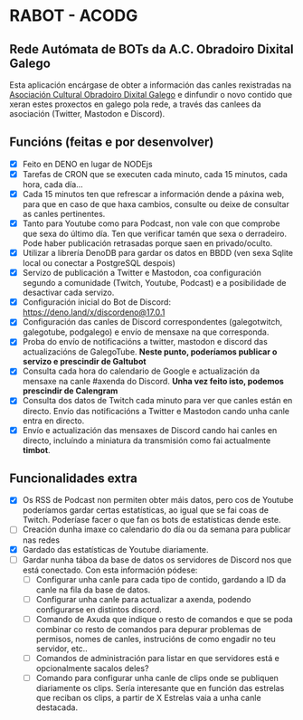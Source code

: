 # RABOT - ACODG
## Rede Autómata de BOTs da A.C. Obradoiro Dixital Galego
Esta aplicación encárgase de obter a información das canles rexistradas na [Asociación Cultural Obradoiro Dixital Galego](https://obradoirodixitalgalego.gal) e dinfundir o novo contido que xeran estes proxectos en galego pola rede, a través das canlees da asociación (Twitter, Mastodon e Discord).

## Funcións (feitas e por desenvolver)

- [X] Feito en DENO en lugar de NODEjs
- [X] Tarefas de CRON que se executen cada minuto, cada 15 minutos, cada hora, cada día...
- [X] Cada 15 minutos ten que refrescar a información dende a páxina web, para que en caso de que haxa cambios, consulte ou deixe de consultar as canles pertinentes.
- [X] Tanto para Youtube como para Podcast, non vale con que comprobe que sexa do último día. Ten que verificar tamén que sexa o derradeiro. Pode haber publicación retrasadas porque saen en privado/oculto.
- [X] Utilizar a librería DenoDB para gardar os datos en BBDD (ven sexa Sqlite local ou conectar a PostgreSQL despois)
- [X] Servizo de publicación a Twitter e Mastodon, coa configuración segundo a comunidade (Twitch, Youtube, Podcast) e a posibilidade de desactivar cada servizo.
- [X] Configuración inicial do Bot de Discord: https://deno.land/x/discordeno@17.0.1
- [X] Configuración das canles de Discord correspondentes (galegotwitch, galegotube, podgalego) e envío de mensaxe na que corresponda.
- [X] Proba do envío de notificacións a twitter, mastodon e discord das actualizacións de GalegoTube. **Neste punto, poderíamos publicar o servizo e prescindir de Galtubot**
- [X] Consulta cada hora do calendario de Google e actualización da mensaxe na canle #axenda do Discord. **Unha vez feito isto, podemos prescindir de Calengram**
- [X] Consulta dos datos de Twitch cada minuto para ver que canles están en directo. Envío das notificacións a Twitter e Mastodon cando unha canle entra en directo.
- [X] Envío e actualización das mensaxes de Discord cando hai canles en directo, incluíndo a miniatura da transmisión como fai actualmente **timbot**.

## Funcionalidades extra
- [X] Os RSS de Podcast non permiten obter máis datos, pero cos de Youtube poderíamos gardar certas estatísticas, ao igual que se fai coas de Twitch. Poderíase facer o que fan os bots de estatísticas dende este.
- [ ] Creación dunha imaxe co calendario do día ou da semana para publicar nas redes
- [X] Gardado das estatísticas de Youtube diariamente.
- [ ] Gardar nunha táboa da base de datos os servidores de Discord nos que está conectado. Con esta información pódese:
   - [ ] Configurar unha canle para cada tipo de contido, gardando a ID da canle na fila da base de datos.
   - [ ] Configurar unha canle para actualizar a axenda, podendo configurarse en distintos discord.
   - [ ] Comando de Axuda que indique o resto de comandos e que se poda combinar co resto de comandos para depurar problemas de permisos, nomes de canles, instrucións de como engadir no teu servidor, etc..
   - [ ] Comandos de administración para listar en que servidores está e opcionalmente sacalos deles?
   - [ ] Comando para configurar unha canle de clips onde se publiquen diariamente os clips. Sería interesante que en función das estrelas que reciban os clips, a partir de X Estrelas vaia a unha canle destacada.
